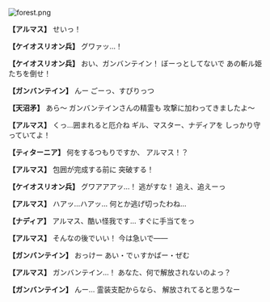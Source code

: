 
![forest.png](../images/backgrounds/forest.png)

**【アルマス】**
せいっ！

**【ケイオスリオン兵】**
グワァッ…！

**【ケイオスリオン兵】**
おい、ガンバンテイン！
ぼーっとしてないで
あの斬ル姫たちを倒せ！

**【ガンバンテイン】**
んー
ごーっ、すぴりっつ

**【天沼矛】**
あら～
ガンバンテインさんの精霊も
攻撃に加わってきましたよ～

**【アルマス】**
くっ…囲まれると厄介ね
ギル、マスター、ナディアを
しっかり守っていてよ！

**【ティターニア】**
何をするつもりですか、
アルマス！？

**【アルマス】**
包囲が完成する前に
突破する！

**【ケイオスリオン兵】**
グワアアアッ…！
逃がすな！
追え、追えーっ

**【アルマス】**
ハアッ…ハアッ…
何とか逃げ切ったわね…

**【ナディア】**
アルマス、酷い怪我です…
すぐに手当てをっ

**【アルマス】**
そんなの後でいい！
今は急いで――

**【ガンバンテイン】**
おっけー
あい・でぃすかばー・ぜむ

**【アルマス】**
ガンバンテイン…！
あなた、何で解放されないのよっ？

**【ガンバンテイン】**
んー…
霊装支配からなら、
解放されてると思うなー

